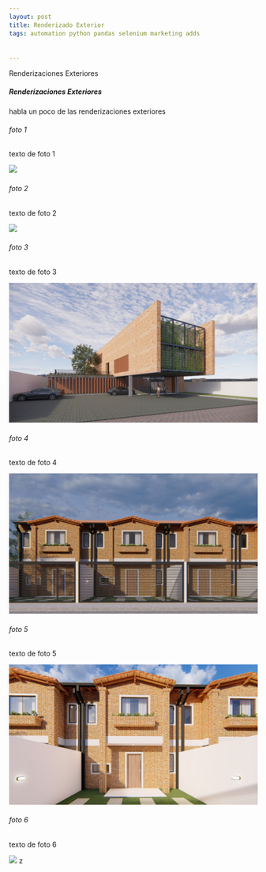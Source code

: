 ```yaml
---
layout: post
title: Renderizado Exterior
tags: automation python pandas selenium marketing adds


---
```

Renderizaciones Exteriores

##### Renderizaciones Exteriores
habla un poco de las renderizaciones exteriores

###### foto 1 
texto de foto 1 

<img class="mx-auto w-1/2" src="./../assets/posts/Exteriores/belen1.jpg">

###### foto 2
texto de foto 2

<img class="mx-auto w-1/2" src="./../assets/posts/Exteriores/belen2.jpg">

###### foto 3
texto de foto 3

<img class="mx-auto w-1/2" src="./../assets/posts/Exteriores/FachadaFrontal.jpg">

###### foto 4
texto de foto 4

<img class="mx-auto w-1/2" src="./../assets/posts/Exteriores/foto1.jpg">

###### foto 5
texto de foto 5

<img class="mx-auto w-1/2" src="./../assets/posts/Exteriores/foto2.jpg">

###### foto 6
texto de foto 6

<img class="mx-auto w-1/2" src="./../assets/posts/Exteriores/SanVicente.jpg">
z